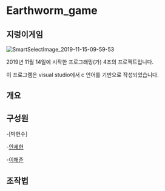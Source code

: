 # Earthworm_game
## 지렁이게임
![SmartSelectImage_2019-11-15-09-59-53](https://user-images.githubusercontent.com/50326082/68908491-d778f380-078e-11ea-8272-2482c1305935.png)

2019년 11월 14일에 시작한 프로그래밍(가) 4조의 프로젝트입니다.

이 프로그램은 visual studio에서 c 언어를 기반으로 작성되었습니다. 

## 개요

## 구성원
-[박현수]

-[안세현](https://github.com/Sehyeon-An)

-[이해준](https://github.com/haejun0410)


## 조작법
